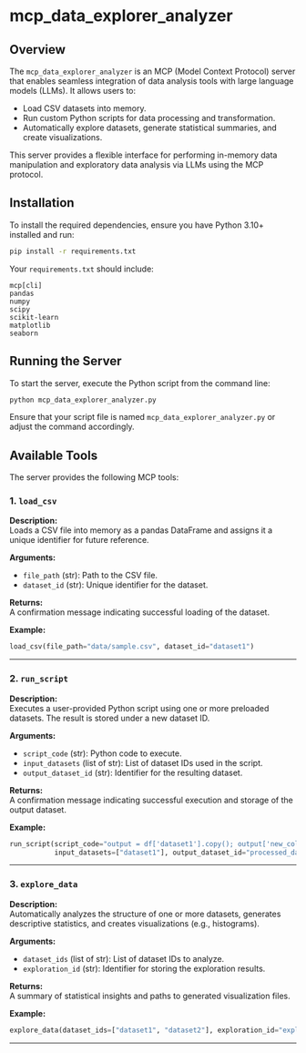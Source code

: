# mcp_data_explorer_analyzer

## Overview

The `mcp_data_explorer_analyzer` is an MCP (Model Context Protocol) server that enables seamless integration of data analysis tools with large language models (LLMs). It allows users to:

- Load CSV datasets into memory.
- Run custom Python scripts for data processing and transformation.
- Automatically explore datasets, generate statistical summaries, and create visualizations.

This server provides a flexible interface for performing in-memory data manipulation and exploratory data analysis via LLMs using the MCP protocol.

## Installation

To install the required dependencies, ensure you have Python 3.10+ installed and run:

```bash
pip install -r requirements.txt
```

Your `requirements.txt` should include:

```
mcp[cli]
pandas
numpy
scipy
scikit-learn
matplotlib
seaborn
```

## Running the Server

To start the server, execute the Python script from the command line:

```bash
python mcp_data_explorer_analyzer.py
```

Ensure that your script file is named `mcp_data_explorer_analyzer.py` or adjust the command accordingly.

## Available Tools

The server provides the following MCP tools:

### 1. `load_csv`

**Description:**  
Loads a CSV file into memory as a pandas DataFrame and assigns it a unique identifier for future reference.

**Arguments:**
- `file_path` (str): Path to the CSV file.
- `dataset_id` (str): Unique identifier for the dataset.

**Returns:**  
A confirmation message indicating successful loading of the dataset.

**Example:**
```python
load_csv(file_path="data/sample.csv", dataset_id="dataset1")
```

---

### 2. `run_script`

**Description:**  
Executes a user-provided Python script using one or more preloaded datasets. The result is stored under a new dataset ID.

**Arguments:**
- `script_code` (str): Python code to execute.
- `input_datasets` (list of str): List of dataset IDs used in the script.
- `output_dataset_id` (str): Identifier for the resulting dataset.

**Returns:**  
A confirmation message indicating successful execution and storage of the output dataset.

**Example:**
```python
run_script(script_code="output = df['dataset1'].copy(); output['new_column'] = output.iloc[:, 0] * 2", 
           input_datasets=["dataset1"], output_dataset_id="processed_dataset")
```

---

### 3. `explore_data`

**Description:**  
Automatically analyzes the structure of one or more datasets, generates descriptive statistics, and creates visualizations (e.g., histograms).

**Arguments:**
- `dataset_ids` (list of str): List of dataset IDs to analyze.
- `exploration_id` (str): Identifier for storing the exploration results.

**Returns:**  
A summary of statistical insights and paths to generated visualization files.

**Example:**
```python
explore_data(dataset_ids=["dataset1", "dataset2"], exploration_id="exploration_results")
```

---
